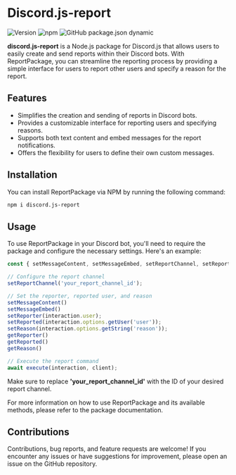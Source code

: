 # Discord.js-report
![Version](https://img.shields.io/node/v/discord.js-report) ![npm](https://img.shields.io/npm/dw/discord.js-report) ![GitHub package.json dynamic](https://img.shields.io/github/package-json/discord-report%20discordjs%20report/CodedexC/discord-report)

**discord.js-report** is a Node.js package for Discord.js that allows users to easily create and send reports within their Discord bots. With ReportPackage, you can streamline the reporting process by providing a simple interface for users to report other users and specify a reason for the report.

## Features

- Simplifies the creation and sending of reports in Discord bots.
- Provides a customizable interface for reporting users and specifying reasons.
- Supports both text content and embed messages for the report notifications.
- Offers the flexibility for users to define their own custom messages.

## Installation

You can install ReportPackage via NPM by running the following command:

```bash
npm i discord.js-report
```
## Usage
To use ReportPackage in your Discord bot, you'll need to require the package and configure the necessary settings. Here's an example:

```js
const { setMessageContent, setMessageEmbed, setReportChannel, setReporter, setReported, setReason, getReporter, getReported, getReason, execute } = require('discord.js-report');

// Configure the report channel
setReportChannel('your_report_channel_id');

// Set the reporter, reported user, and reason
setMessageContent()
setMessageEmbed()
setReporter(interaction.user);
setReported(interaction.options.getUser('user'));
setReason(interaction.options.getString('reason'));
getReporter()
getReported()
getReason()

// Execute the report command
await execute(interaction, client);
```
Make sure to replace **'your_report_channel_id'** with the ID of your desired report channel.

For more information on how to use ReportPackage and its available methods, please refer to the package documentation.

## Contributions
Contributions, bug reports, and feature requests are welcome! If you encounter any issues or have suggestions for improvement, please open an issue on the GitHub repository.
